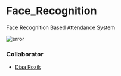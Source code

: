 # Face_Recognition
Face Recognition Based Attendance System

![error](/assets/images/electrocat.png)

### Collaborator
- [Diaa Rozik](https://github.com/diaarozik)
